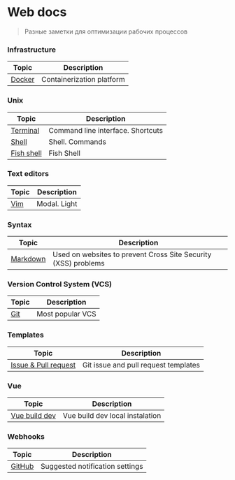 # Web docs

> Разные заметки для оптимизации рабочих процессов

### Infrastructure

| Topic     | Description |
|---|---|
|[Docker](/infrastructure/docker.md)| Containerization platform|

### Unix

| Topic     | Description |
|---|---|
|[Terminal](/unix/terminal.md)| Command line interface. Shortcuts|
|[Shell](/unix/shell.md)| Shell. Commands|
|[Fish shell](/unix/fish.md)| Fish Shell|

### Text editors

| Topic     | Description |
|---|---|
|[Vim](/text-editors/vim.md)| Modal. Light

### Syntax

| Topic     | Description |
|---|---|
|[Markdown](/syntax/markdown.md)| Used on websites to prevent Cross Site Security (XSS) problems

### Version Control System (VCS)

| Topic  | Description |
|---|---|
|[Git](/vcs/git.md)| Most popular VCS |

### Templates

| Topic  | Description |
|---|---|
|[Issue & Pull request](/git-template/readme.md)| Git issue and pull request templates |

### Vue

| Topic  | Description |
|---|---|
|[Vue build dev](/vue/vue-build-dev.md)| Vue build dev local instalation

### Webhooks

| Topic  | Description |
|---|---|
|[GitHub](/vue/vue-build-dev.md)| Suggested notification settings |

